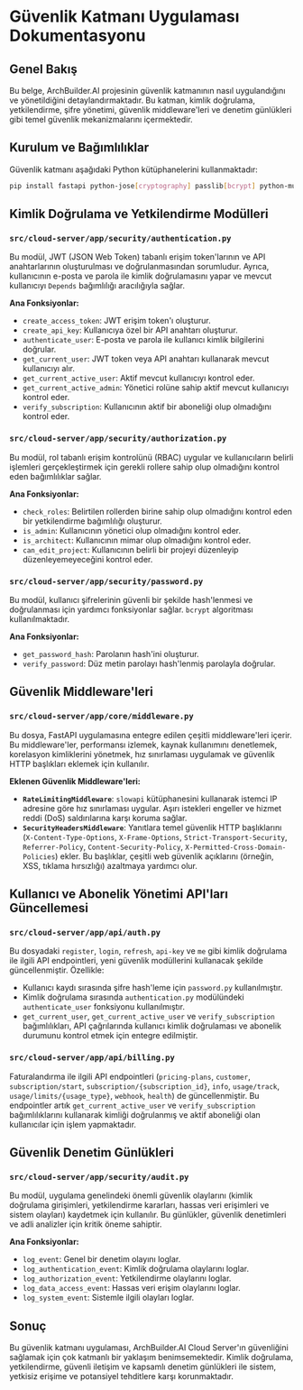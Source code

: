 # Güvenlik Katmanı Uygulaması Dokumentasyonu

## Genel Bakış
Bu belge, ArchBuilder.AI projesinin güvenlik katmanının nasıl uygulandığını ve yönetildiğini detaylandırmaktadır. Bu katman, kimlik doğrulama, yetkilendirme, şifre yönetimi, güvenlik middleware'leri ve denetim günlükleri gibi temel güvenlik mekanizmalarını içermektedir.

## Kurulum ve Bağımlılıklar
Güvenlik katmanı aşağıdaki Python kütüphanelerini kullanmaktadır:

```bash
pip install fastapi python-jose[cryptography] passlib[bcrypt] python-multipart uvicorn sqlalchemy asyncpg psycopg2-binary alembic structlog slowapi redis
```

## Kimlik Doğrulama ve Yetkilendirme Modülleri

### `src/cloud-server/app/security/authentication.py`
Bu modül, JWT (JSON Web Token) tabanlı erişim token'larının ve API anahtarlarının oluşturulması ve doğrulanmasından sorumludur. Ayrıca, kullanıcının e-posta ve parola ile kimlik doğrulamasını yapar ve mevcut kullanıcıyı `Depends` bağımlılığı aracılığıyla sağlar.

**Ana Fonksiyonlar:**
- `create_access_token`: JWT erişim token'ı oluşturur.
- `create_api_key`: Kullanıcıya özel bir API anahtarı oluşturur.
- `authenticate_user`: E-posta ve parola ile kullanıcı kimlik bilgilerini doğrular.
- `get_current_user`: JWT token veya API anahtarı kullanarak mevcut kullanıcıyı alır.
- `get_current_active_user`: Aktif mevcut kullanıcıyı kontrol eder.
- `get_current_active_admin`: Yönetici rolüne sahip aktif mevcut kullanıcıyı kontrol eder.
- `verify_subscription`: Kullanıcının aktif bir aboneliği olup olmadığını kontrol eder.

### `src/cloud-server/app/security/authorization.py`
Bu modül, rol tabanlı erişim kontrolünü (RBAC) uygular ve kullanıcıların belirli işlemleri gerçekleştirmek için gerekli rollere sahip olup olmadığını kontrol eden bağımlılıklar sağlar.

**Ana Fonksiyonlar:**
- `check_roles`: Belirtilen rollerden birine sahip olup olmadığını kontrol eden bir yetkilendirme bağımlılığı oluşturur.
- `is_admin`: Kullanıcının yönetici olup olmadığını kontrol eder.
- `is_architect`: Kullanıcının mimar olup olmadığını kontrol eder.
- `can_edit_project`: Kullanıcının belirli bir projeyi düzenleyip düzenleyemeyeceğini kontrol eder.

### `src/cloud-server/app/security/password.py`
Bu modül, kullanıcı şifrelerinin güvenli bir şekilde hash'lenmesi ve doğrulanması için yardımcı fonksiyonlar sağlar. `bcrypt` algoritması kullanılmaktadır.

**Ana Fonksiyonlar:**
- `get_password_hash`: Parolanın hash'ini oluşturur.
- `verify_password`: Düz metin parolayı hash'lenmiş parolayla doğrular.

## Güvenlik Middleware'leri

### `src/cloud-server/app/core/middleware.py`
Bu dosya, FastAPI uygulamasına entegre edilen çeşitli middleware'leri içerir. Bu middleware'ler, performansı izlemek, kaynak kullanımını denetlemek, korelasyon kimliklerini yönetmek, hız sınırlaması uygulamak ve güvenlik HTTP başlıkları eklemek için kullanılır.

**Eklenen Güvenlik Middleware'leri:**
- **`RateLimitingMiddleware`**: `slowapi` kütüphanesini kullanarak istemci IP adresine göre hız sınırlaması uygular. Aşırı istekleri engeller ve hizmet reddi (DoS) saldırılarına karşı koruma sağlar.
- **`SecurityHeadersMiddleware`**: Yanıtlara temel güvenlik HTTP başlıklarını (`X-Content-Type-Options`, `X-Frame-Options`, `Strict-Transport-Security`, `Referrer-Policy`, `Content-Security-Policy`, `X-Permitted-Cross-Domain-Policies`) ekler. Bu başlıklar, çeşitli web güvenlik açıklarını (örneğin, XSS, tıklama hırsızlığı) azaltmaya yardımcı olur.

## Kullanıcı ve Abonelik Yönetimi API'ları Güncellemesi

### `src/cloud-server/app/api/auth.py`
Bu dosyadaki `register`, `login`, `refresh`, `api-key` ve `me` gibi kimlik doğrulama ile ilgili API endpointleri, yeni güvenlik modüllerini kullanacak şekilde güncellenmiştir. Özellikle:
- Kullanıcı kaydı sırasında şifre hash'leme için `password.py` kullanılmıştır.
- Kimlik doğrulama sırasında `authentication.py` modülündeki `authenticate_user` fonksiyonu kullanılmıştır.
- `get_current_user`, `get_current_active_user` ve `verify_subscription` bağımlılıkları, API çağrılarında kullanıcı kimlik doğrulaması ve abonelik durumunu kontrol etmek için entegre edilmiştir.

### `src/cloud-server/app/api/billing.py`
Faturalandırma ile ilgili API endpointleri (`pricing-plans`, `customer`, `subscription/start`, `subscription/{subscription_id}`, `info`, `usage/track`, `usage/limits/{usage_type}`, `webhook`, `health`) de güncellenmiştir. Bu endpointler artık `get_current_active_user` ve `verify_subscription` bağımlılıklarını kullanarak kimliği doğrulanmış ve aktif aboneliği olan kullanıcılar için işlem yapmaktadır.

## Güvenlik Denetim Günlükleri

### `src/cloud-server/app/security/audit.py`
Bu modül, uygulama genelindeki önemli güvenlik olaylarını (kimlik doğrulama girişimleri, yetkilendirme kararları, hassas veri erişimleri ve sistem olayları) kaydetmek için kullanılır. Bu günlükler, güvenlik denetimleri ve adli analizler için kritik öneme sahiptir.

**Ana Fonksiyonlar:**
- `log_event`: Genel bir denetim olayını loglar.
- `log_authentication_event`: Kimlik doğrulama olaylarını loglar.
- `log_authorization_event`: Yetkilendirme olaylarını loglar.
- `log_data_access_event`: Hassas veri erişim olaylarını loglar.
- `log_system_event`: Sistemle ilgili olayları loglar.

## Sonuç
Bu güvenlik katmanı uygulaması, ArchBuilder.AI Cloud Server'ın güvenliğini sağlamak için çok katmanlı bir yaklaşım benimsemektedir. Kimlik doğrulama, yetkilendirme, güvenli iletişim ve kapsamlı denetim günlükleri ile sistem, yetkisiz erişime ve potansiyel tehditlere karşı korunmaktadır.

